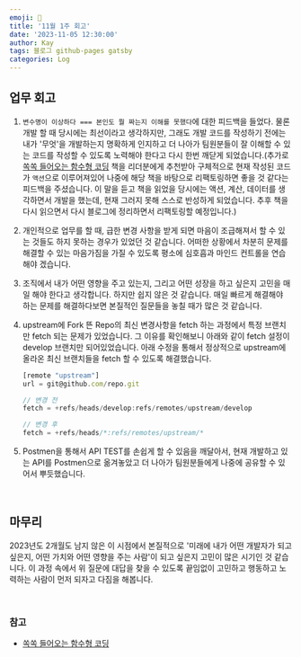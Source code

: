 ```yaml
---
emoji: 👋
title: '11월 1주 회고'
date: '2023-11-05 12:30:00'
author: Kay
tags: 블로그 github-pages gatsby
categories: Log
---
```


## 업무 회고

1. `변수명이 이상하다 === 본인도 뭘 짜는지 이해를 못했다`에 대한 피드백을 들었다. 물론 개발 할 때 당시에는 최선이라고 생각하지만, 그래도 개발 코드를 작성하기 전에는 내가 '무엇'을 개발하는지 명확하게 인지하고 더 나아가 팀원분들이 잘 이해할 수 있는 코드를 작성할 수 있도록 노력해야 한다고 다시 한번 깨닫게 되었습니다.(추가로 [쏙쏙 들어오는 함수형 코딩](https://www.yes24.com/Product/Goods/108748841) 책을 리더분에게 추천받아 구체적으로 현재 작성된 코드가 `액션`으로 이루어져있어 나중에 해당 책을 바탕으로 리팩토링하면 좋을 것 같다는 피드백을 주셨습니다. 이 말을 듣고 책을 읽었을 당시에는 액션, 계산, 데이터를 생각하면서 개발을 했는데, 현재 그러지 못해 스스로 반성하게 되었습니다. 추후 책을 다시 읽으면서 다시 블로그에 정리하면서 리팩토링할 예정입니다.)
2. 개인적으로 업무를 할 때, 급한 변경 사항을 받게 되면 마음이 조급해져서 할 수 있는 것들도 하지 못하는 경우가 있었던 것 같습니다. 어떠한 상황에서 차분히 문제를 해결할 수 있는 마음가짐을 가질 수 있도록 평소에 심호흡과 마인드 컨트롤을 연습해야 겠습니다.
3. 조직에서 내가 어떤 영향을 주고 있는지, 그리고 어떤 성장을 하고 싶은지 고민을 매일 해야 한다고 생각합니다. 하지만 쉽지 않은 것 같습니다. 매일 빠르게 해결해야 하는 문제를 해결하다보면 본질적인 질문들을 놓칠 때가 많은 것 같습니다.
4. upstream에 Fork 뜬 Repo의 최신 변경사항을 fetch 하는 과정에서 특정 브랜치만 fetch 되는 문제가 있었습니다. 그 이유를 확인해보니 아래와 같이 fetch 설정이 develop 브랜치만 되어있었습니다. 아래 수정을 통해서 정상적으로 upstream에 올라온 최신 브랜치들을 fetch 할 수 있도록 해결했습니다.

   ```ts
   [remote "upstream"]
   url = git@github.com/repo.git

   // 변경 전
   fetch = +refs/heads/develop:refs/remotes/upstream/develop

   // 변경 후
   fetch = +refs/heads/*:refs/remotes/upstream/*
   ```

5. Postmen을 통해서 API TEST를 손쉽게 할 수 있음을 깨달아서, 현재 개발하고 있는 API를 Postmen으로 옮겨놓았고 더 나아가 팀원분들에게 나중에 공유할 수 있어서 뿌듯했습니다.

<br>

## 마무리

2023년도 2개월도 남지 않은 이 시점에서 본질적으로 '미래에 내가 어떤 개발자가 되고 싶은지, 어떤 가치와 어떤 영향을 주는 사람'이 되고 싶은지 고민이 많은 시기인 것 같습니다. 이 과정 속에서 위 질문에 대답을 찾을 수 있도록 끝임없이 고민하고 행동하고 노력하는 사람이 먼저 되자고 다짐을 해봅니다.

<br>

### 참고

- [쏙쏙 들어오는 함수형 코딩](https://www.yes24.com/Product/Goods/108748841)

```toc

```
